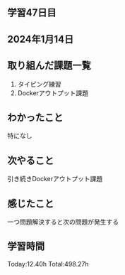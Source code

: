 ## 学習47日目
## 2024年1月14日
## 取り組んだ課題一覧
1. タイピング練習
1. Dockerアウトプット課題
## わかったこと
特になし
## 次やること
引き続きDockerアウトプット課題
## 感じたこと
一つ問題解決すると次の問題が発生する
## 学習時間
 Today:12.40h
 Total:498.27h
